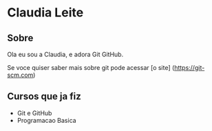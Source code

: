 # Claudia Leite

## Sobre

Ola eu sou a Claudia, e adora Git GitHub.

Se voce quiser saber mais sobre git pode acessar [o site] (https://git-scm.com)

## Cursos que ja fiz

- Git e GitHub
- Programacao Basica

